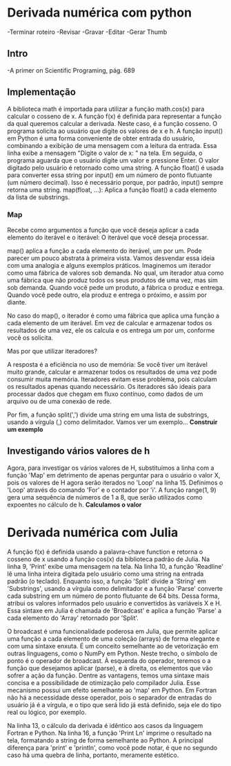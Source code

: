 # Derivada numérica com python
-Terminar roteiro
-Revisar
-Gravar
-Editar
-Gerar Thumb

## Intro
-A primer on Scientific Programing, pág. 689

## Implementação
A biblioteca math é importada para utilizar a função math.cos(x) para calcular o cosseno de x.
A função f(x) é definida para representar a função da qual queremos calcular a derivada. Neste caso, é a função cosseno.
O programa solicita ao usuário que digite os valores de x e h.
A função input() em Python é uma forma conveniente de obter entrada do usuário, combinando a exibição de uma mensagem com a leitura da entrada. Essa linha exibe a mensagem "Digite o valor de x: " na tela. Em seguida, o programa aguarda que o usuário digite um valor e pressione Enter.
O valor digitado pelo usuário é retornado como uma string.
A função float() é usada para converter essa string por input() em um número de ponto flutuante (um número decimal). Isso é necessário porque, por padrão, input() sempre retorna uma string.
map(float, ...): Aplica a função float() a cada elemento da lista de substrings.

### Map
Recebe como argumentos a função que você deseja aplicar a cada elemento do iterável e o iterável: O iterável que você deseja processar.

map() aplica a função a cada elemento do iterável, um por um.
Pode parecer um pouco abstrata à primeira vista. Vamos desvendar essa ideia com uma analogia e alguns exemplos práticos. Imaginemos um iterador como uma fábrica de valores sob demanda. No qual, um iterador atua como uma fábrica que não produz todos os seus produtos de uma vez, mas sim sob demanda. Quando você pede um produto, a fábrica o produz e entrega. Quando você pede outro, ela produz e entrega o próximo, e assim por diante.

No caso do map(), o iterador é como uma fábrica que aplica uma função a cada elemento de um iterável. Em vez de calcular e armazenar todos os resultados de uma vez, ele os calcula e os entrega um por um, conforme você os solicita.

Mas por que utilizar iteradores?

A resposta é a eficiência no uso de memória: Se você tiver um iterável muito grande, calcular e armazenar todos os resultados de uma vez pode consumir muita memória. Iteradores evitam esse problema, pois calculam os resultados apenas quando necessário.
Os iteradores são ideais para processar dados que chegam em fluxo contínuo, como dados de um arquivo ou de uma conexão de rede.

Por fim, a função split(',') divide uma string em uma lista de substrings, usando a vírgula (,) como delimitador. Vamos ver um exemplo...
**Construir um exemplo**

## Investigando vários valores de h
Agora, para investigar os vários valores de H, substituímos a linha com a função 'Map' em detrimento de apenas perguntar para o usuário o valor X, pois os valores de H agora serão iterados no 'Loop' na linha 15. Definimos o 'Loop' através do comando 'For' e o contador por 'i'. A função range(1, 9) gera uma sequência de números de 1 a 8, que serão utilizados como expoentes no cálculo de h. 
**Calculamos o valor**

# Derivada numérica com Julia
A função f(x) é definida usando a palavra-chave function e retorna o cosseno de x usando a função cos(x) da biblioteca padrão de Julia. Na linha 9, 'Print' exibe uma mensagem na tela. Na linha 10, a função 'Readline' lê uma linha inteira digitada pelo usuário como uma string na entrada padrão (o teclado). Enquanto isso, a função 'Split' divide a 'String' em 'Substrings', usando a vírgula como delimitador e a função 'Parse' converte cada substring em um número de ponto flutuante de 64 bits. Dessa forma, atribui os valores informados pelo usuário e convertidos às variáveis X e H. Essa sintaxe em Julia é chamada de 'Broadcast' e aplica a função 'Parse' a cada elemento do 'Array' retornado por 'Split'. 

O broadcast é uma funcionalidade poderosa em Julia, que permite aplicar uma função a cada elemento de uma coleção (arrays) de forma elegante e com uma sintaxe enxuta. É um conceito semelhante ao de vetorização em outras linguagens, como o NumPy em Python. Neste trecho, o símbolo de ponto é o operador de broadcast. À esquerda do operador, teremos o a função que desejamos aplicar (parse), e à direita, os elementos que vão sofrer a ação da função. Dentre as vantagens, temos uma sintaxe mais concisa e a possibilidade de otimização pelo compilador Julia. Esse mecanismo possui um efeito semelhante ao 'map' em Python. Em Fortran não há a necessidade desse operador, pois o separador de entradas do usuário já é a vírgula, e o tipo que será lido já está definido, seja ele do tipo real ou lógico, por exemplo. 

Na linha 13, o cálculo da derivada é idêntico aos casos da linguagem Fortran e Python. Na linha 16, a função 'Print Ln'  imprime o resultado na tela, formatando a string de forma semelhante ao Python. A principal diferença para 'print' e 'println', como você pode notar, é que no segundo caso há uma quebra de linha, portanto, meramente estético.